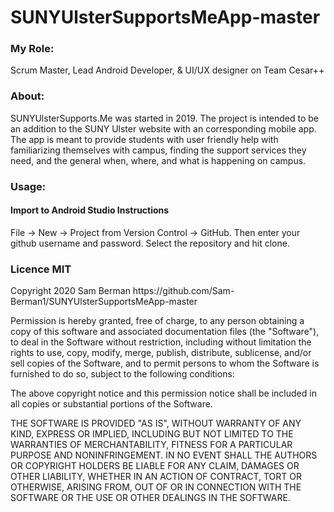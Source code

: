 # SUNYUlsterSupportsMeApp-master
  <h3> My Role: </h3>
 <p> Scrum Master, Lead Android Developer, & UI/UX designer on Team Cesar++ </p>
  <h3> About: </h3>
  <p> SUNYUlsterSupports.Me was started in 2019. The project is intended to be an addition to the SUNY Ulster website with an corresponding mobile app. The app is meant to provide students with user friendly help with familiarizing themselves with campus, finding the support services they need, and the general when, where, and what is happening on campus.</p>
 <h3>Usage:</h3>
 <h4>Import to Android Studio Instructions</h4>
 File -> New -> Project from Version Control -> GitHub. Then enter your github username and password. Select the repository and hit clone.
 <h3>Licence MIT</h3>
<p> Copyright 2020 Sam Berman https://github.com/Sam-Berman1/SUNYUlsterSupportsMeApp-master</p> 

<p> Permission is hereby granted, free of charge, to any person obtaining a copy of this software and associated documentation files (the "Software"), to deal in the Software without restriction, including without limitation the rights to use, copy, modify, merge, publish, distribute, sublicense, and/or sell copies of the Software, and to permit persons to whom the Software is furnished to do so, subject to the following conditions:

The above copyright notice and this permission notice shall be included in all copies or substantial portions of the Software.

THE SOFTWARE IS PROVIDED "AS IS", WITHOUT WARRANTY OF ANY KIND, EXPRESS OR IMPLIED, INCLUDING BUT NOT LIMITED TO THE WARRANTIES OF MERCHANTABILITY, FITNESS FOR A PARTICULAR PURPOSE AND NONINFRINGEMENT. IN NO EVENT SHALL THE AUTHORS OR COPYRIGHT HOLDERS BE LIABLE FOR ANY CLAIM, DAMAGES OR OTHER LIABILITY, WHETHER IN AN ACTION OF CONTRACT, TORT OR OTHERWISE, ARISING FROM, OUT OF OR IN CONNECTION WITH THE SOFTWARE OR THE USE OR OTHER DEALINGS IN THE SOFTWARE.</p>
